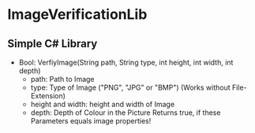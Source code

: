 # ImageVerificationLib

## Simple C# Library
* Bool: VerfiyImage(String path, String type, int height, int width, int depth)
  * path: Path to Image
  * type: Type of Image ("PNG", "JPG" or "BMP") (Works without File-Extension)
  * height and width: height and width of Image
  * depth: Depth of Colour in the Picture
Returns true, if these Parameters equals image properties!
